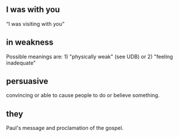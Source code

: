 ## I was with you ##

“I was visiting with you”

## in weakness ##

Possible meanings are: 1) "physically weak" (see UDB) or 2) "feeling inadequate"

## persuasive ##

convincing or able to cause people to do or believe something.

## they ##

Paul's message and proclamation of the gospel.
